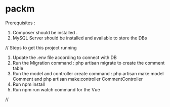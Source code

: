 # packm

Prerequisites  :

1. Composer should be installed . 
2. MySQL Server should be installed and available to store the DBs

// Steps to get this project running

1. Update the .env file according to connect with DB
2. Run the Migration command : php artisan migrate to create the comment table
3. Run the model and controller create command : php artisan make:model Comment and php artisan make:controller CommentController
4. Run npm install
5. Run npm run watch command for the Vue
 
//